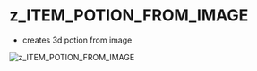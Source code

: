 # z_ITEM_POTION_FROM_IMAGE
- creates 3d potion from image

![z_ITEM_POTION_FROM_IMAGE](https://raw.githubusercontent.com/CorvaeOboro/zenv/master/hip/z_ITEM_POTION_FROM_IMAGE/z_ITEM_POTION_FROM_IMAGE.jpg?raw=true "z_ITEM_POTION_FROM_IMAGE")


